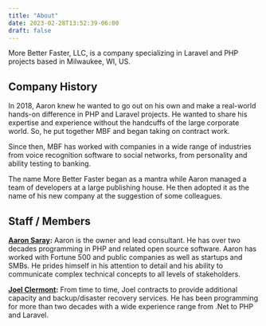 ```yaml
---
title: "About"
date: 2023-02-28T13:52:39-06:00
draft: false
---
```


More Better Faster, LLC, is a company specializing in Laravel and PHP projects based in Milwaukee, WI, US.

## Company History

In 2018, Aaron knew he wanted to go out on his own and make a real-world hands-on difference in PHP and Laravel projects. He wanted to share his expertise and experience
without the handcuffs of the large corporate world. So, he put together MBF and began taking on contract work.

Since then, MBF has worked with companies in a wide range of industries from voice recognition software to social networks, from personality and ability testing to banking.

The name More Better Faster began as a mantra while Aaron managed a team of developers at a large publishing house.  He then adopted it as the name of his new company at the suggestion of some colleagues.

## Staff / Members

**[Aaron Saray](https://aaronsaray.com):** Aaron is the owner and lead consultant. He has over two decades programming in PHP and related open source software.
Aaron has worked with Fortune 500 and public companies as well as startups and SMBs. He prides himself in his attention to detail and his ability to communicate complex technical concepts to all levels of stakeholders.

**[Joel Clermont](https://joelclermont.com):** From time to time, Joel contracts to provide additional capacity and backup/disaster recovery services. He has been programming for more than two decades
with a wide experience range from .Net to PHP and Laravel.
